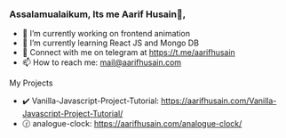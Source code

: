 ### Assalamualaikum, Its me Aarif Husain👋,


- 🔭 I’m currently working on frontend animation 
- 🌱 I’m currently learning React JS and Mongo DB
- 💬 Connect with me on telegram at https://t.me/aarifhusain
- 📫 How to reach me: mail@aarifhusain.com

My Projects
- ✔️ Vanilla-Javascript-Project-Tutorial: https://aarifhusain.com/Vanilla-Javascript-Project-Tutorial/
- 🕜 analogue-clock: https://aarifhusain.com/analogue-clock/
